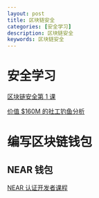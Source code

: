 ```yaml
---
layout: post
title: 区块链安全
categories: [安全学习]
description: 区块链安全
keywords: 区块链安全 
---
```


# 安全学习

[区块链安全第 1 课
](http://snowming.me/2021/06/02/%e5%8c%ba%e5%9d%97%e9%93%be%e5%ae%89%e5%85%a8%e7%ac%ac%e4%b8%80%e8%af%be-%e8%87%aa%e5%b7%b1%e7%bc%96%e5%86%99%e5%90%88%e7%ba%a6%ef%bc%9a%e5%90%91%e5%90%88%e7%ba%a6%e5%85%85%e5%80%bc/)

[价值 $160M 的社工钓鱼分析
](http://snowming.me/2022/02/15/social-engineering-scam/)

# 编写区块链钱包

## NEAR 钱包
[NEAR 认证开发者课程](https://www.bilibili.com/video/BV1AT4y1S7ms/)
